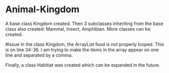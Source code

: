 # Animal-Kingdom

A base class Kingdom created.
Then 3 subclasses inheriting from the base class also created: Mammal, Insect, Amphibian. More classes can be created.

#Issue
In the class Kingdom, the ArrayList<String> food is not properly looped. This is on line 34-36. I am trying to make the items in the array appear on one line and separated by a comma.

Finally, a class Habitiat was created which can be expanded in the future. 